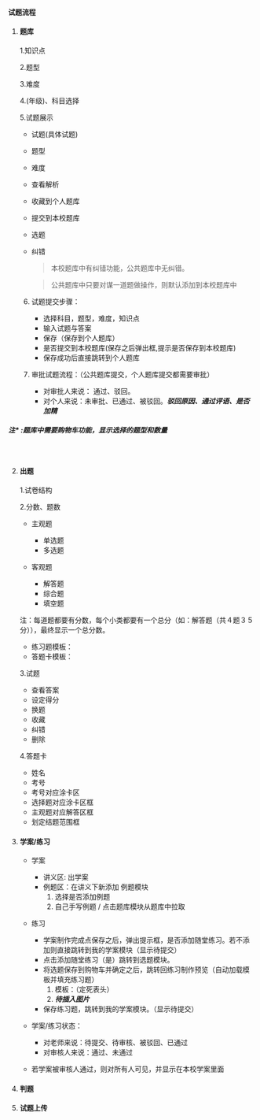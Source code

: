 #### 试题流程

1. #### 题库
   1.知识点

   2.题型

   3.难度

   4.(年级)、科目选择

   5.试题展示

     + 试题(具体试题)
     + 题型
     + 难度
     + 查看解析
     + 收藏到个人题库
     + 提交到本校题库
     + 选题
     + 纠错
         > 本校题库中有纠错功能，公共题库中无纠错。
         
         > 公共题库中只要对谋一道题做操作，则默认添加到本校题库中
     

   6. 试题提交步骤：
        + 选择科目，题型，难度，知识点
        + 输入试题与答案
        + 保存（保存到个人题库）
        + 是否提交到本校题库(保存之后弹出框,提示是否保存到本校题库)
        + 保存成功后直接跳转到个人题库


   7. 审批试题流程：（公共题库提交，个人题库提交都需要审批）
        + 对审批人来说： 通过、驳回。
        + 对个人来说：未审批、已通过、被驳回。***驳回原因、通过评语、是否加精***
        

##### ***注**** :题库中需要购物车功能，显示选择的题型和数量　

　




2. #### 出题
   1.试卷结构

   2.分数、题数
      + 主观题
          + 单选题
          + 多选题

     + 客观题
         + 解答题
        + 综合题
        + 填空题

   注：每道题都要有分数，每个小类都要有一个总分（如：解答题（共４题３５分）），最终显示一个总分数。

     + 练习题模板：
     + 答题卡模板：
   
   3.试题
    + 查看答案
    + 设定得分
    + 换题
    + 收藏
    + 纠错
    + 删除

   4.答题卡
    + 姓名
    + 考号
    + 考号对应涂卡区
    + 选择题对应涂卡区框
    + 主观题对应解答区框
    + 划定结题范围框 

3. #### 学案/练习
    + 学案 
        + 讲义区: 出学案 
        + 例题区：在讲义下新添加 例题模块
            1. 选择是否添加例题
            2. 自己手写例题 / 点击题库模块从题库中拉取
        
    + 练习
        + 学案制作完成点保存之后，弹出提示框，是否添加随堂练习。若不添加则直接跳转到我的学案模块（显示待提交）
        + 点击添加随堂练习（是）跳转到选题模块。
        + 将选题保存到购物车并确定之后，跳转回练习制作预览（自动加载模板并填充练习题）
            1. 模板：（定死表头）
            2. ***待插入图片***
        + 保存练习题，跳转到我的学案模块。（显示待提交）
    + 学案/练习状态：
        + 对老师来说：待提交、待审核、被驳回、已通过
        + 对审核人来说：通过、未通过
    + 若学案被审核人通过，则对所有人可见，并显示在本校学案里面
3. #### 判题

4. ####  试题上传
